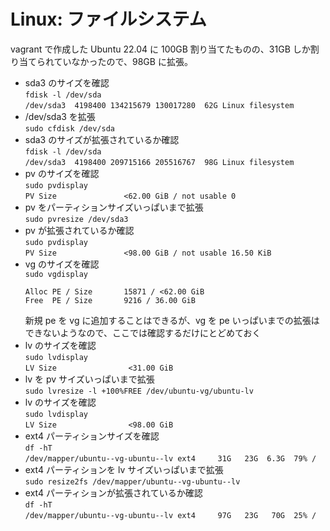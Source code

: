 # Linux: ファイルシステム

vagrant で作成した Ubuntu 22.04 に 100GB 割り当てたものの、31GB しか割り当てられていなかったので、98GB に拡張。

* sda3 のサイズを確認  
`fdisk -l /dev/sda`  
`/dev/sda3  4198400 134215679 130017280  62G Linux filesystem`
* /dev/sda3 を拡張  
`sudo cfdisk /dev/sda`  
* sda3 のサイズが拡張されているか確認  
`fdisk -l /dev/sda`  
`/dev/sda3  4198400 209715166 205516767  98G Linux filesystem`
* pv のサイズを確認  
`sudo pvdisplay`  
`PV Size               <62.00 GiB / not usable 0`
* pv をパーティションサイズいっぱいまで拡張  
`sudo pvresize /dev/sda3`
* pv が拡張されているか確認  
`sudo pvdisplay`  
`PV Size               <98.00 GiB / not usable 16.50 KiB`
* vg のサイズを確認  
`sudo vgdisplay`  
  ```
  Alloc PE / Size       15871 / <62.00 GiB
  Free  PE / Size       9216 / 36.00 GiB
  ```
  新規 pe を vg に追加することはできるが、vg を pe いっぱいまでの拡張はできないようなので、ここでは確認するだけにとどめておく
* lv のサイズを確認  
`sudo lvdisplay`  
`LV Size                <31.00 GiB`
* lv を pv サイズいっぱいまで拡張  
`sudo lvresize -l +100%FREE /dev/ubuntu-vg/ubuntu-lv`
* lv のサイズを確認  
`sudo lvdisplay`  
`LV Size                <98.00 GiB`
* ext4 パーティションサイズを確認  
`df -hT`  
`/dev/mapper/ubuntu--vg-ubuntu--lv ext4     31G   23G  6.3G  79% /`
* ext4 パーティションを lv サイズいっぱいまで拡張  
`sudo resize2fs /dev/mapper/ubuntu--vg-ubuntu--lv`
* ext4 パーティションが拡張されているか確認  
`df -hT`  
`/dev/mapper/ubuntu--vg-ubuntu--lv ext4     97G   23G   70G  25% /`
